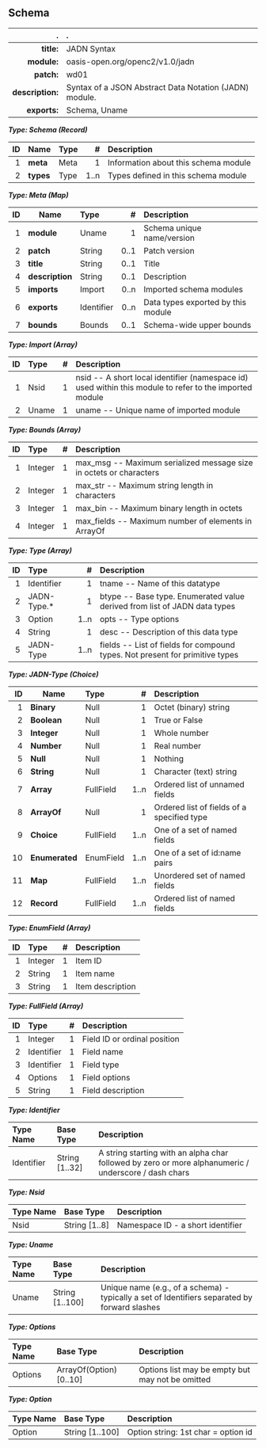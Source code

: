 <!-- Generated from schema\jadn-csdpr01.jadn, Tue Nov 13 14:36:02 2018-->
## Schema
| . | . |
| ---: | :--- |
| **title:** | JADN Syntax |
| **module:** | oasis-open.org/openc2/v1.0/jadn |
| **patch:** | wd01 |
| **description:** | Syntax of a JSON Abstract Data Notation (JADN) module. |
| **exports:** | Schema, Uname |

**_Type: Schema (Record)_**

| ID | Name | Type | # | Description |
| ---: | --- | :--- | ---: | :--- |
| 1 | **meta** | Meta | 1 | Information about this schema module |
| 2 | **types** | Type | 1..n | Types defined in this schema module |

**_Type: Meta (Map)_**

| ID | Name | Type | # | Description |
| ---: | --- | :--- | ---: | :--- |
| 1 | **module** | Uname | 1 | Schema unique name/version |
| 2 | **patch** | String | 0..1 | Patch version |
| 3 | **title** | String | 0..1 | Title |
| 4 | **description** | String | 0..1 | Description |
| 5 | **imports** | Import | 0..n | Imported schema modules |
| 6 | **exports** | Identifier | 0..n | Data types exported by this module |
| 7 | **bounds** | Bounds | 0..1 | Schema-wide upper bounds |

**_Type: Import (Array)_**

| ID | Type | # | Description |
| ---: | :--- | ---: | :--- |
| 1 | Nsid | 1 | nsid -- A short local identifier (namespace id) used within this module to refer to the imported module |
| 2 | Uname | 1 | uname -- Unique name of imported module |

**_Type: Bounds (Array)_**

| ID | Type | # | Description |
| ---: | :--- | ---: | :--- |
| 1 | Integer | 1 | max_msg -- Maximum serialized message size in octets or characters |
| 2 | Integer | 1 | max_str -- Maximum string length in characters |
| 3 | Integer | 1 | max_bin -- Maximum binary length in octets |
| 4 | Integer | 1 | max_fields -- Maximum number of elements in ArrayOf |

**_Type: Type (Array)_**

| ID | Type | # | Description |
| ---: | :--- | ---: | :--- |
| 1 | Identifier | 1 | tname -- Name of this datatype |
| 2 | JADN-Type.* | 1 | btype -- Base type.  Enumerated value derived from list of JADN data types |
| 3 | Option | 1..n | opts -- Type options |
| 4 | String | 1 | desc -- Description of this data type |
| 5 | JADN-Type | 1..n | fields -- List of fields for compound types.  Not present for primitive types |

**_Type: JADN-Type (Choice)_**

| ID | Name | Type | # | Description |
| ---: | --- | :--- | ---: | :--- |
| 1 | **Binary** | Null | 1 | Octet (binary) string |
| 2 | **Boolean** | Null | 1 | True or False |
| 3 | **Integer** | Null | 1 | Whole number |
| 4 | **Number** | Null | 1 | Real number |
| 5 | **Null** | Null | 1 | Nothing |
| 6 | **String** | Null | 1 | Character (text) string |
| 7 | **Array** | FullField | 1..n | Ordered list of unnamed fields |
| 8 | **ArrayOf** | Null | 1 | Ordered list of fields of a specified type |
| 9 | **Choice** | FullField | 1..n | One of a set of named fields |
| 10 | **Enumerated** | EnumField | 1..n | One of a set of id:name pairs |
| 11 | **Map** | FullField | 1..n | Unordered set of named fields |
| 12 | **Record** | FullField | 1..n | Ordered list of named fields |

**_Type: EnumField (Array)_**

| ID | Type | # | Description |
| ---: | :--- | ---: | :--- |
| 1 | Integer | 1 | Item ID |
| 2 | String | 1 | Item name |
| 3 | String | 1 | Item description |

**_Type: FullField (Array)_**

| ID | Type | # | Description |
| ---: | :--- | ---: | :--- |
| 1 | Integer | 1 | Field ID or ordinal position |
| 2 | Identifier | 1 | Field name |
| 3 | Identifier | 1 | Field type |
| 4 | Options | 1 | Field options |
| 5 | String | 1 | Field description |

**_Type: Identifier_**

| Type Name | Base Type | Description |
| :--- | :--- | :--- |
| Identifier | String [1..32] | A string starting with an alpha char followed by zero or more alphanumeric / underscore / dash chars |

**_Type: Nsid_**

| Type Name | Base Type | Description |
| :--- | :--- | :--- |
| Nsid | String [1..8] | Namespace ID - a short identifier |

**_Type: Uname_**

| Type Name | Base Type | Description |
| :--- | :--- | :--- |
| Uname | String [1..100] | Unique name (e.g., of a schema) - typically a set of Identifiers separated by forward slashes |

**_Type: Options_**

| Type Name | Base Type | Description |
| :--- | :--- | :--- |
| Options | ArrayOf(Option) [0..10] | Options list may be empty but may not be omitted |

**_Type: Option_**

| Type Name | Base Type | Description |
| :--- | :--- | :--- |
| Option | String [1..100] | Option string: 1st char = option id |
